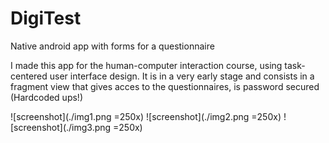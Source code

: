 # DigiTest
Native android app with forms for a questionnaire

I made this app for the human-computer interaction course, using task-centered user interface design.
It is in a very early stage and consists in a fragment view that gives acces to the questionnaires, is password secured (Hardcoded ups!)

![screenshot](./img1.png =250x)
![screenshot](./img2.png =250x)
![screenshot](./img3.png =250x)